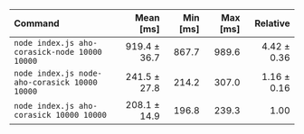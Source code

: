 | Command | Mean [ms] | Min [ms] | Max [ms] | Relative |
|:---|---:|---:|---:|---:|
| `node index.js aho-corasick-node 10000 10000` | 919.4 ± 36.7 | 867.7 | 989.6 | 4.42 ± 0.36 |
| `node index.js node-aho-corasick 10000 10000` | 241.5 ± 27.8 | 214.2 | 307.0 | 1.16 ± 0.16 |
| `node index.js aho-corasick 10000 10000` | 208.1 ± 14.9 | 196.8 | 239.3 | 1.00 |
